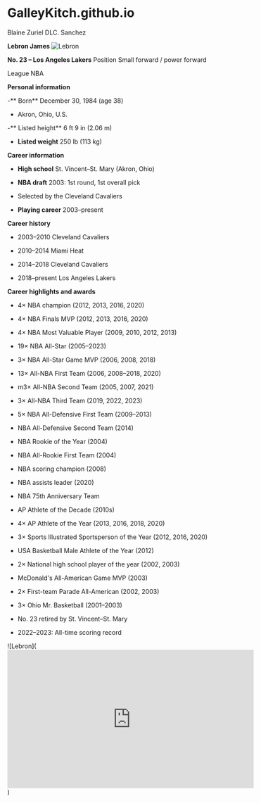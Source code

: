 # GalleyKitch.github.io
Blaine Zuriel DLC. Sanchez

**Lebron James**
![Lebron](https://ca-times.brightspotcdn.com/dims4/default/7be9a77/2147483647/strip/true/crop/3548x2516+0+0/resize/1200x851!/quality/75/?url=https%3A%2F%2Fcalifornia-times-brightspot.s3.amazonaws.com%2Fcf%2F67%2F74ef656743528f2f9f7ce02d8dc1%2Fla-photos-1staff-477386-sp-0107-lakers-knicks4-wjs.jpg)


**No. 23 – Los Angeles Lakers**
Position	Small forward / power forward

League	NBA

**Personal information**

-** Born**	December 30, 1984 (age 38)

- Akron, Ohio, U.S.

-** Listed height**	6 ft 9 in (2.06 m)

- **Listed weight**	250 lb (113 kg)

**Career information**
- **High school**	St. Vincent–St. Mary (Akron, Ohio)

- **NBA draft**	2003: 1st round, 1st overall pick

- Selected by the Cleveland Cavaliers

- **Playing career** 2003–present


**Career history**
- 2003–2010	Cleveland Cavaliers

- 2010–2014	Miami Heat

- 2014–2018	Cleveland Cavaliers

- 2018–present	Los Angeles Lakers


**Career highlights and awards**
- 4× NBA champion (2012, 2013, 2016, 2020)

- 4× NBA Finals MVP (2012, 2013, 2016, 2020)

- 4× NBA Most Valuable Player (2009, 2010, 2012, 2013)

- 19× NBA All-Star (2005–2023)

- 3× NBA All-Star Game MVP (2006, 2008, 2018)

- 13× All-NBA First Team (2006, 2008–2018, 2020)

- m3× All-NBA Second Team (2005, 2007, 2021)

- 3× All-NBA Third Team (2019, 2022, 2023)

- 5× NBA All-Defensive First Team (2009–2013)

- NBA All-Defensive Second Team (2014)

- NBA Rookie of the Year (2004)

- NBA All-Rookie First Team (2004)

- NBA scoring champion (2008)

- NBA assists leader (2020)

- NBA 75th Anniversary Team

- AP Athlete of the Decade (2010s)

- 4× AP Athlete of the Year (2013, 2016, 2018, 2020)

- 3× Sports Illustrated Sportsperson of the Year (2012, 2016, 2020)

- USA Basketball Male Athlete of the Year (2012)

- 2× National high school player of the year (2002, 2003)

- McDonald's All-American Game MVP (2003)

- 2× First-team Parade All-American (2002, 2003)

- 3× Ohio Mr. Basketball (2001–2003)

- No. 23 retired by St. Vincent–St. Mary

- 2022–2023: All-time scoring record

![Lebron](<iframe width="560" height="315" src="https://www.youtube.com/embed/51CHNtNlFR8?si=Sorpb62nIwmlVkoH" title="YouTube video player" frameborder="0" allow="accelerometer; autoplay; clipboard-write; encrypted-media; gyroscope; picture-in-picture; web-share" allowfullscreen></iframe>)
